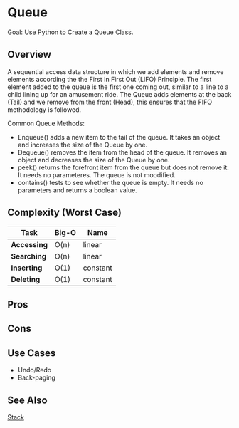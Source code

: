 # Queue

Goal: Use Python to Create a Queue Class. 

## Overview

A sequential access data structure in which we add elements and remove elements according the the First In First Out (LIFO) Principle. The first element added to the queue is the first one coming out, similar to a line to a child lining up for an amusement ride. The Queue adds elements at the back (Tail) and we remove from the front (Head), this ensures that the FIFO methodology is followed. 

Common Queue Methods: 

- Enqueue() adds a new item to the tail of the queue. It takes an object and increases the size of the Queue by one.
- Dequeue() removes the item from the head of the queue. It removes an object and decreases the size of the Queue by one.
- peek() returns the forefront item from the queue but does not remove it. It needs no parameteres. The queue is not moodified.
- contains() tests to see whether the queue is empty. It needs no parameters and returns a boolean value.

## Complexity (Worst Case)

Task  | Big-O | Name |
------| ----- | ----- |
**Accessing** | O(n) | linear | 
**Searching** | O(n) | linear |  
**Inserting** | O(1) | constant |
**Deleting**  | O(1) | constant |

## Pros 

## Cons

## Use Cases
- Undo/Redo
- Back-paging

## See Also

[Stack](https://en.wikipedia.org/wiki/Stack_(abstract_data_type))

